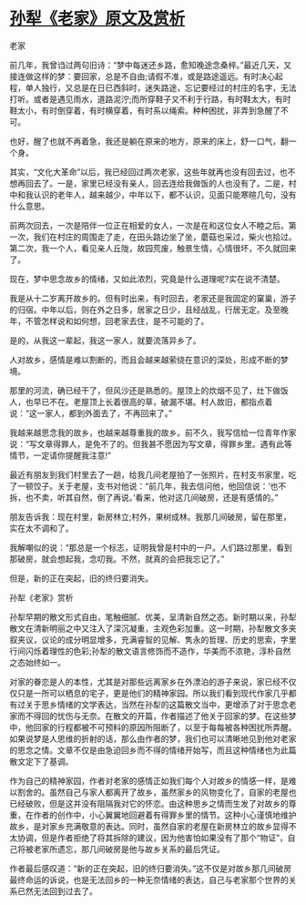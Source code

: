 # [孙犁《老家》原文及赏析](https://www.vrrw.net/wx/9151.html)

老家

前几年，我曾诌过两句旧诗：“梦中每迷还乡路，愈知晚途念桑梓。”最近几天，又接连做这样的梦：要回家，总是不自由;请假不准，或是路途遥远。有时决心起程，单人独行，又总是在日已西斜时，迷失路途，忘记要经过的村庄的名字，无法打听。或者是遇见雨水，道路泥泞;而所穿鞋子又不利于行路，有时鞋太大，有时鞋太小，有时倒穿着，有时横穿着，有时系以绳索。种种困扰，非弄到急醒了不可。

也好，醒了也就不再着急，我还是躺在原来的地方，原来的床上，舒一口气，翻一个身。

其实，“文化大革命”以后，我已经回过两次老家，这些年就再也没有回去过，也不想再回去了。一是，家里已经没有亲人，回去连给我做饭的人也没有了。二是，村中和我认识的老年人，越来越少，中年以下，都不认识，见面只能寒暄几句，没有什么意思。

前两次回去，一次是陪伴一位正在相爱的女人，一次是在和这位女人不睦之后。第一次，我们在村庄的周围走了走，在田头路边坐了坐，蘑菇也采过，柴火也拾过。第二次，我一个人，看见亲人丘陇，故园荒废，触景生情，心情很坏，不久就回来了。



现在，梦中思念故乡的情绪，又如此浓烈，究竟是什么道理呢?实在说不清楚。

我是从十二岁离开故乡的。但有时出来，有时回去，老家还是我固定的窠巢，游子的归宿。中年以后，则在外之日多，居家之日少，且经战乱，行居无定。及至晚年，不管怎样说和如何想，回老家去住，是不可能的了。

是的，从我这一辈起，我这一家人，就要流落异乡了。

人对故乡，感情是难以割断的，而且会越来越萦绕在意识的深处，形成不断的梦境。

那里的河流，确已经干了，但风沙还是熟悉的。屋顶上的炊烟不见了，灶下做饭人，也早已不在。老屋顶上长着很高的草，破漏不堪。村人故旧，都指点着说：“这一家人，都到外面去了，不再回来了。”

我越来越思念我的故乡，也越来越尊重我的故乡。前不久，我写信给一位青年作家说：“写文章得罪人，是免不了的。但我甚不愿因为写文章，得罪乡里。遇有此等情节，一定请你提醒我注意!”

最近有朋友到我们村里去了一趟，给我几间老屋拍了一张照片，在村支书家里，吃了一顿饺子。关于老屋，支书对他说：“前几年，我去信问他，他回信说：‘也不拆，也不卖，听其自然，倒了再说。’看来，他对这几间破房，还是有感情的。”

朋友告诉我：现在村里，新房林立;村外，果树成林。我那几间破房，留在那里，实在太不调和了。

我解嘲似的说：“那总是一个标志，证明我曾是村中的一户。人们路过那里，看到那破房，就会想起我，念叨我。不然，就真的会把我忘记了。”

但是，新的正在突起，旧的终归要消失。

孙犁《老家》赏析

孙犁早期的散文形式自由，笔触细腻、优美，呈清新自然之态。新时期以来，孙犁散文在清新明丽之中又注入了深沉凝重，主观色彩加重。这一时期，孙犁散文多夹叙夹议，议论的成分明显增多，充满睿智的见解、隽永的哲理、历史的思索，字里行间闪烁着理性的色彩;孙犁的散文语言修饰而不造作，华美而不浓艳，淳朴自然之态始终如一。

对家的眷恋是人的本性，尤其是对那些远离家乡在外漂泊的游子来说，家已经不仅仅只是一所可以栖息的宅子，更是他们的精神家园。所以我们看到现代作家几乎都有过关于思乡情绪的文学表达，当然在孙犁的这篇散文当中，更增添了对于思念老家而不得回的忧伤与无奈。在散文的开篇，作者描述了他关于回家的梦。在这些梦中，他回家的行程都被不可预料的原因所阻断了，以至于每每被各种困扰所弄醒。如果说梦是人思维的折射的话，那么由作者的梦，我们也可以清晰地见到他对老家的思念之情。文章不仅是由急迫回乡而不得的情绪开始写，而且这种情绪也为此篇散文定下了基调。

作为自己的精神家园，作者对老家的感情正如我们每个人对故乡的情感一样，是难以割舍的。虽然自己与家人都离开了故乡，虽然家乡的风物变化了，自家的老屋也已经破败，但是这并没有阻隔我对它的怀恋。由这种思乡之情而生发了对故乡的尊重，在作者的创作中，小心翼翼地回避着有得罪乡里的情节。这种小心谨慎地维护故乡，是对家乡充满敬意的表达。同时，虽然自家的老屋在新房林立的故乡显得不太协调，但是作者拒绝了将其拆除的建议，因为他害怕如果没有了那个“物证”，自己将被老家所遗忘，那几间破房是他与故乡关系的最后凭证。

作者最后感叹道：“新的正在突起，旧的终归要消失。”这不仅是对故乡那几间破房最终命运的诉说，也是无法回乡的一种无奈情绪的表达，自己与老家那个世界的关系已然无法回到过去了。


